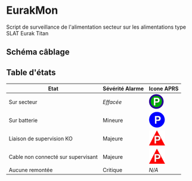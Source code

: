 # EurakMon
Script de surveillance de l'alimentation secteur sur les alimentations type SLAT Eurak Titan

## Schéma câblage



## Table d'états

| Etat | Sévérité Alarme | Icone APRS |
| --- | --- | --- |
| Sur secteur | *Effacée* | ![Aprs Icon PW](pic/aprs-ok.png) |
| Sur batterie | Mineure | ![Aprs Icon P0](pic/aprs-bat.png) |
| Liaison de supervision KO | Majeure | ![Aprs Icon Pn](pic/aprs-maj.png) |
| Cable non connecté sur supervisant | Majeure | ![Aprs Icon Pn](pic/aprs-maj.png) |
| Aucune remontée | Critique | *N/A* |
